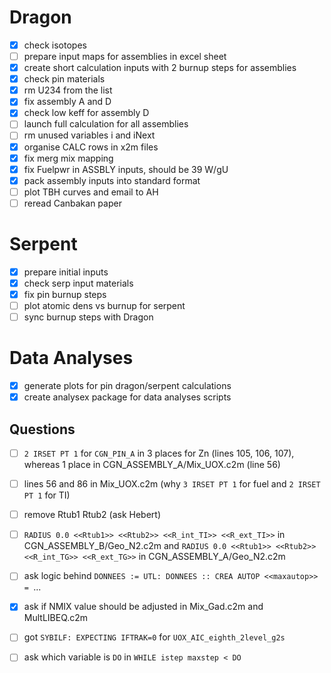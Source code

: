 # Dragon

- [x] check isotopes
- [ ] prepare input maps for assemblies in excel sheet
- [x] create short calculation inputs with 2 burnup steps for assemblies
- [x] check pin materials
- [x] rm U234 from the list
- [x] fix assembly A and D
- [x] check low keff for assembly D
- [ ] launch full calculation for all assemblies
- [ ] rm unused variables i and iNext
- [x] organise CALC rows in x2m files
- [x] fix merg mix mapping
- [x] fix Fuelpwr in ASSBLY inputs, should be 39 W/gU
- [x] pack assembly inputs into standard format
- [ ] plot TBH curves and email to AH
- [ ] reread Canbakan paper
 
# Serpent

- [x] prepare initial inputs
- [x] check serp input materials
- [x] fix pin burnup steps
- [ ] plot atomic dens vs burnup for serpent
- [ ] sync burnup steps with Dragon

# Data Analyses

- [x] generate plots for pin dragon/serpent calculations
- [x] create analysex package for data analyses scripts

## Questions

- [ ] `2 IRSET PT 1` for `CGN_PIN_A` in 3 places for Zn (lines 105, 106, 107), whereas 1 place in CGN_ASSEMBLY_A/Mix_UOX.c2m (line 56)
- [ ] lines 56 and 86 in Mix_UOX.c2m (why `3 IRSET PT 1` for fuel and `2 IRSET PT 1` for TI)
- [ ] remove Rtub1 Rtub2 (ask Hebert)
- [ ] `RADIUS 0.0 <<Rtub1>> <<Rtub2>> <<R_int_TI>> <<R_ext_TI>>` in CGN_ASSEMBLY_B/Geo_N2.c2m and
      `RADIUS 0.0 <<Rtub1>> <<Rtub2>> <<R_int_TG>> <<R_ext_TG>>` in CGN_ASSEMBLY_A/Geo_N2.c2m

- [ ] ask logic behind `DONNEES := UTL: DONNEES :: CREA AUTOP <<maxautop>> = `...
- [x] ask if NMIX value should be adjusted in Mix_Gad.c2m and MultLIBEQ.c2m 

- [ ] got `SYBILF: EXPECTING IFTRAK=0` for `UOX_AIC_eighth_2level_g2s`
- [ ] ask which variable is `DO` in `WHILE istep maxstep < DO`
